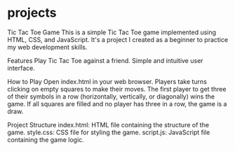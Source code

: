 # projects
Tic Tac Toe Game
This is a simple Tic Tac Toe game implemented using HTML, CSS, and JavaScript. It's a project I created as a beginner to practice my web development skills.

Features
Play Tic Tac Toe against a friend.
Simple and intuitive user interface.

How to Play
Open index.html in your web browser.
Players take turns clicking on empty squares to make their moves.
The first player to get three of their symbols in a row (horizontally, vertically, or diagonally) wins the game.
If all squares are filled and no player has three in a row, the game is a draw.

Project Structure
index.html: HTML file containing the structure of the game.
style.css: CSS file for styling the game.
script.js: JavaScript file containing the game logic.
